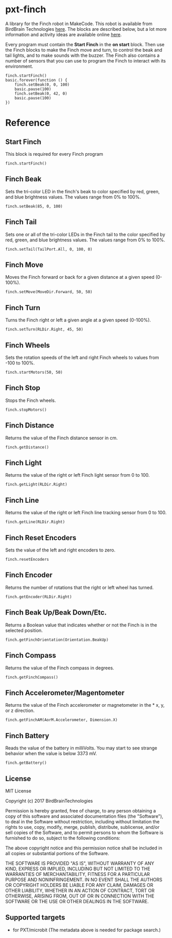 # pxt-finch
A library for the Finch robot in MakeCode. This robot is available from BirdBrain Technologies [here](https://store.birdbraintechnologies.com/collections/featured-items/products/finch2). The blocks are described below, but a lot more information and activity ideas are available online [here](https://www.birdbraintechnologies.com/finch2/makecode).

Every program must contain the **Start Finch** in the **on start** block. Then use the Finch blocks to make the Finch move and turn, to control the beak and tail lights, and to make sounds with the buzzer. The Finch also contains a number of sensors that you can use to program the Finch to interact with its environment.

```
finch.startFinch()
basic.forever(function () {
    finch.setBeak(0, 0, 100)
    basic.pause(100)
    finch.setBeak(0, 42, 0)
    basic.pause(100)
})
```
# Reference
## Start Finch
This block is required for every Finch program
``` 
finch.startFinch()
```

## Finch Beak
Sets the tri-color LED in the finch's beak to color specified by red, green, and blue brightness values. The values range from 0% to 100%.
``` 
finch.setBeak(85, 0, 100)
```

## Finch Tail
Sets one or all of the tri-color LEDs in the Finch tail to the color specified by red, green, and blue brightness values. The values range from 0% to 100%.
``` 
finch.setTail(TailPort.All, 0, 100, 0)
```

## Finch Move
Moves the Finch forward or back for a given distance at a given speed (0-100%).
``` 
finch.setMove(MoveDir.Forward, 50, 50)
```

## Finch Turn
Turns the Finch right or left a given angle at a given speed (0-100%).
``` 
finch.setTurn(RLDir.Right, 45, 50)
```

## Finch Wheels
Sets the rotation speeds of the left and right Finch wheels to values from -100 to 100%.
``` 
finch.startMotors(50, 50)
```

## Finch Stop
Stops the Finch wheels.
``` 
finch.stopMotors()
```

## Finch Distance
Returns the value of the Finch distance sensor in cm.
``` 
finch.getDistance()
```

## Finch Light
Returns the value of the right or left Finch light sensor from 0 to 100.
``` 
finch.getLight(RLDir.Right)
```

## Finch Line
Returns the value of the right or left Finch line tracking sensor from 0 to 100.
``` 
finch.getLine(RLDir.Right)
```

## Finch Reset Encoders
Sets the value of the left and right encoders to zero.
``` 
finch.resetEncoders
```

## Finch Encoder
Returns the number of rotations that the right or left wheel has turned.
``` 
finch.getEncoder(RLDir.Right)
```

## Finch Beak Up/Beak Down/Etc.
Returns a Boolean value that indicates whether or not the Finch is in the selected position.
``` 
finch.getFinchOrientation(Orientation.BeakUp)
```

## Finch Compass
Returns the value of the Finch compass in degrees.
``` 
finch.getFinchCompass()
```

## Finch Accelerometer/Magentometer
Returns the value of the Finch accelerometer or magnetometer in the * x, y, or z direction.
``` 
finch.getFinchAM(AorM.Accelerometer, Dimension.X)
```

## Finch Battery
Reads the value of the battery in milliVolts. You may start to see strange behavior when the value is below 3373 mV.
``` 
finch.getBattery()
```

## License
MIT License

Copyright (c) 2017 BirdBrainTechnologies

Permission is hereby granted, free of charge, to any person obtaining a copy
of this software and associated documentation files (the "Software"), to deal
in the Software without restriction, including without limitation the rights
to use, copy, modify, merge, publish, distribute, sublicense, and/or sell
copies of the Software, and to permit persons to whom the Software is
furnished to do so, subject to the following conditions:

The above copyright notice and this permission notice shall be included in all
copies or substantial portions of the Software.

THE SOFTWARE IS PROVIDED "AS IS", WITHOUT WARRANTY OF ANY KIND, EXPRESS OR
IMPLIED, INCLUDING BUT NOT LIMITED TO THE WARRANTIES OF MERCHANTABILITY,
FITNESS FOR A PARTICULAR PURPOSE AND NONINFRINGEMENT. IN NO EVENT SHALL THE
AUTHORS OR COPYRIGHT HOLDERS BE LIABLE FOR ANY CLAIM, DAMAGES OR OTHER
LIABILITY, WHETHER IN AN ACTION OF CONTRACT, TORT OR OTHERWISE, ARISING FROM,
OUT OF OR IN CONNECTION WITH THE SOFTWARE OR THE USE OR OTHER DEALINGS IN THE
SOFTWARE.

## Supported targets

* for PXT/microbit
(The metadata above is needed for package search.)

